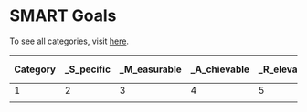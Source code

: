 # SMART Goals

To see all categories, visit [here](https://app.gitbook.com/@adnanquisar/s/wiki/categories-of-life).

| Category | _**S**_pecific | _**M**_easurable | _**A**_chievable | _**R**_elevant | _**T**_ime Based |
| :--- | :--- | :--- | :--- | :--- | :--- |
| 1 | 2 | 3 | 4 | 5 | 6 |
|  |  |  |  |  |  |




